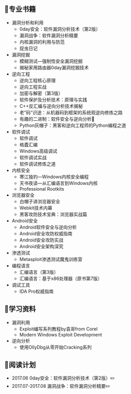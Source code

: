 ## :green_book:专业书籍

* 漏洞分析和利用
  * 0day安全：软件漏洞分析技术（第2版）
  * 漏洞战争：软件漏洞分析精要
  * 内核漏洞的利用与防范
  * 捉虫日记
* 漏洞挖掘
  * 模糊测试—强制性安全漏洞挖掘
  * 揭秘家用路由器0day漏洞挖掘技术
* 逆向工程
  * 逆向工程核心原理
  * 逆向工程实战
  * 加密与解密（第3版）
  * 软件保护及分析技术：原理与实践
  * C++反汇编与逆向分析技术揭秘
  * 老”码“识途：从机器码到框架的系统观逆向修炼之路
  * 有趣的二进制：软件安全与逆向分析:100:
  * Python灰帽子：黑客和逆向工程师的Python编程之道
* 软件调试
  * 软件调试
  * 格蠹汇编
  * Windows高级调试
  * 软件调试实战
  * 软件调试修炼之道
* 内核安全
  * 寒江独钓—Windows内核安全编程
  * 天书夜读—从汇编语言到Windows内核
  * Professional Rootkits
* 浏览器安全
  * 白帽子讲浏览器安全
  * Webkit技术内幕
  * 黑客攻防技术宝典：浏览器实战篇
* Android安全
  * Android软件安全与逆向分析
  * Android安全攻防权威指南
  * Android安全攻防实战
  * Android安全架构深究
* 渗透测试
  * Metasploit渗透测试魔鬼训练营
* 编程语言
  * 汇编语言（第3版）
  * 汇编语言：基于x86处理器（原书第7版）
* 调试工具
  * IDA Pro权威指南

## :page_facing_up:学习资料

* 漏洞利用
  * Exploit编写系列教程by袁哥from Corel
  * Modern Windows Exploit Development
* 逆向分析
  * 使用OllyDbg从零开始Cracking系列
  
## :calendar:阅读计划

* 2017.06         0day安全：软件漏洞分析技术（第2版）:pencil2:
* 2017.07-2017.08 漏洞战争：软件漏洞分析精要:pencil2:
